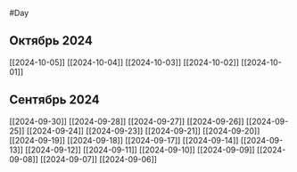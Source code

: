 #Day
## Октябрь 2024
[[2024-10-05]]
[[2024-10-04]]
[[2024-10-03]]
[[2024-10-02]]
[[2024-10-01]]

## Сентябрь 2024
[[2024-09-30]]
[[2024-09-28]]
[[2024-09-27]]
[[2024-09-26]]
[[2024-09-25]]
[[2024-09-24]]
[[2024-09-23]]
[[2024-09-21]]
[[2024-09-20]]
[[2024-09-19]]
[[2024-09-18]]
[[2024-09-17]]
[[2024-09-14]]
[[2024-09-13]]
[[2024-09-12]]
[[2024-09-11]]
[[2024-09-10]]
[[2024-09-09]]
[[2024-09-08]]
[[2024-09-07]]
[[2024-09-06]]